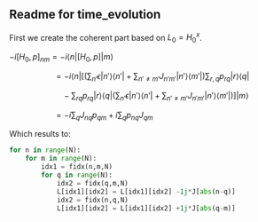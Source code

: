 ## Readme for time_evolution

First we create the coherent part based on $L_0 = H_0^x$.

$-i[H_0,p]_{nm} = -i\left<n\right|[H_0,p]\left|m\right>$

$\qquad \qquad \quad= -i\left<n\right|\left[\left(\sum_{n'} \epsilon \left|n'\right>\left<n'\right|+\sum_{n'\neq m'} J_{n'm'}\left|n'\right>\left<m'\right|\right)\sum_{r,q} p_{rq} \left|r\right>\left<q\right|\right.$

$\qquad \qquad \qquad - \left.\sum_{rq} p_{rq}\left|r\right>\left<q\right|\left(\sum_{n'} \epsilon \left|n'\right>\left<n'\right| + \sum_{n'\neq m'} J_{n'm'}\left|n'\right>\left<m'\right|\right)\right]\left|m\right>$

$\qquad \qquad \quad = -i\sum_{q}J_{nq}p_{qm} +i \sum_q p_{nq}J_{qm}$

Which results to:
```python
for n in range(N):
    for m in range(N):
        idx1 = fidx(n,m,N)
        for q in range(N):
            idx2 = fidx(q,m,N)
            L[idx1][idx2] = L[idx1][idx2] -1j*J[abs(n-q)]
            idx2 = fidx(n,q,N)
            L[idx1][idx2] = L[idx1][idx2] +1j*J[abs(q-m)]
```
